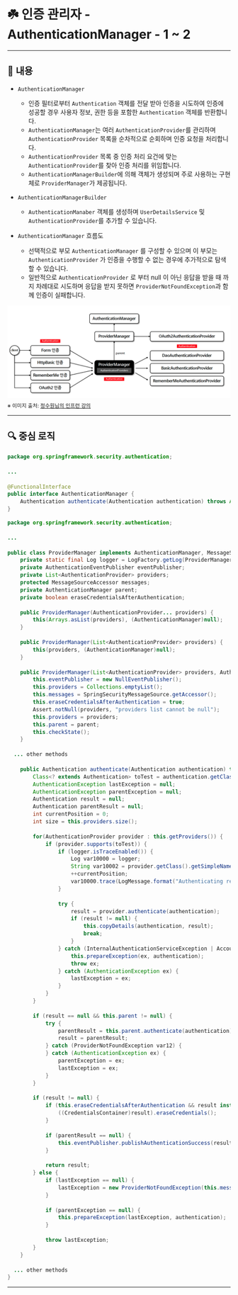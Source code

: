 # ☘️ 인증 관리자 - AuthenticationManager - 1 ~ 2

---

## 📖 내용
- `AuthenticationManager`
  - 인증 필터로부터 `Authentication` 객체를 전달 받아 인증을 시도하여 인증에 성공할 경우 사용자 정보, 권한 등을 포함한 `Authentication` 객체를 반환합니다.
  - `AuthenticationManager`는 여러 `AuthenticationProvider`를 관리하며 `AuthenticationProvider` 목록을 순차적으로 순회하며 인증 요청을 처리합니다.
  - `AuthenticationProvider` 목록 중 인증 처리 요건에 맞는 `AuthenticationProvider`를 찾아 인증 처리를 위임합니다.
  - `AuthenticationManagerBuilder`에 의해 객체가 생성되며 주로 사용하는 구현체로 `ProviderManager`가 제공됩니다.

- `AuthenticationManagerBuilder`
  - `AuthenticationManaber` 객체를 생성하며 `UserDetailsService` 및 `AuthenticationProvider`를 추가할 수 있습니다.

- `AuthenticationManager` 흐름도
  - 선택적으로 부모 `AuthenticationManager` 를 구성할 수 있으며 이 부모는 `AuthenticationProvider` 가 인증을 수행할 수 없는 경우에 추가적으로 탐색할 수 있습니다.
  - 일반적으로 `AuthenticationProvider` 로 부터 null 이 아닌 응답을 받을 때 까지 차례대로 시도하며 응답을 받지 못하면 `ProviderNotFoundException`과 함께 인증이 실패합니다.

![image_1.png](image_1.png)
<sub>※ 이미지 출처: [정수원님의 인프런 강의](https://www.inflearn.com/course/%EC%8A%A4%ED%94%84%EB%A7%81-%EC%8B%9C%ED%81%90%EB%A6%AC%ED%8B%B0-%EC%99%84%EC%A0%84%EC%A0%95%EB%B3%B5/dashboard)</sub>

---

## 🔍 중심 로직

```java
package org.springframework.security.authentication;

...

@FunctionalInterface
public interface AuthenticationManager {
    Authentication authenticate(Authentication authentication) throws AuthenticationException;
}
```

```java
package org.springframework.security.authentication;

...

public class ProviderManager implements AuthenticationManager, MessageSourceAware, InitializingBean {
    private static final Log logger = LogFactory.getLog(ProviderManager.class);
    private AuthenticationEventPublisher eventPublisher;
    private List<AuthenticationProvider> providers;
    protected MessageSourceAccessor messages;
    private AuthenticationManager parent;
    private boolean eraseCredentialsAfterAuthentication;

    public ProviderManager(AuthenticationProvider... providers) {
        this(Arrays.asList(providers), (AuthenticationManager)null);
    }

    public ProviderManager(List<AuthenticationProvider> providers) {
        this(providers, (AuthenticationManager)null);
    }

    public ProviderManager(List<AuthenticationProvider> providers, AuthenticationManager parent) {
        this.eventPublisher = new NullEventPublisher();
        this.providers = Collections.emptyList();
        this.messages = SpringSecurityMessageSource.getAccessor();
        this.eraseCredentialsAfterAuthentication = true;
        Assert.notNull(providers, "providers list cannot be null");
        this.providers = providers;
        this.parent = parent;
        this.checkState();
    }

  ... other methods

    public Authentication authenticate(Authentication authentication) throws AuthenticationException {
        Class<? extends Authentication> toTest = authentication.getClass();
        AuthenticationException lastException = null;
        AuthenticationException parentException = null;
        Authentication result = null;
        Authentication parentResult = null;
        int currentPosition = 0;
        int size = this.providers.size();

        for(AuthenticationProvider provider : this.getProviders()) {
            if (provider.supports(toTest)) {
                if (logger.isTraceEnabled()) {
                    Log var10000 = logger;
                    String var10002 = provider.getClass().getSimpleName();
                    ++currentPosition;
                    var10000.trace(LogMessage.format("Authenticating request with %s (%d/%d)", var10002, currentPosition, size));
                }

                try {
                    result = provider.authenticate(authentication);
                    if (result != null) {
                        this.copyDetails(authentication, result);
                        break;
                    }
                } catch (InternalAuthenticationServiceException | AccountStatusException ex) {
                    this.prepareException(ex, authentication);
                    throw ex;
                } catch (AuthenticationException ex) {
                    lastException = ex;
                }
            }
        }

        if (result == null && this.parent != null) {
            try {
                parentResult = this.parent.authenticate(authentication);
                result = parentResult;
            } catch (ProviderNotFoundException var12) {
            } catch (AuthenticationException ex) {
                parentException = ex;
                lastException = ex;
            }
        }

        if (result != null) {
            if (this.eraseCredentialsAfterAuthentication && result instanceof CredentialsContainer) {
                ((CredentialsContainer)result).eraseCredentials();
            }

            if (parentResult == null) {
                this.eventPublisher.publishAuthenticationSuccess(result);
            }

            return result;
        } else {
            if (lastException == null) {
                lastException = new ProviderNotFoundException(this.messages.getMessage("ProviderManager.providerNotFound", new Object[]{toTest.getName()}, "No AuthenticationProvider found for {0}"));
            }

            if (parentException == null) {
                this.prepareException(lastException, authentication);
            }

            throw lastException;
        }
    }

  ... other methods
}
```

---

